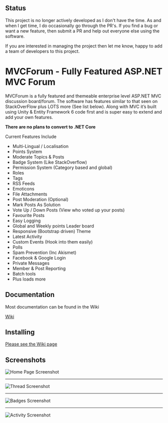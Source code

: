 ## Status ##

This project is no longer actively developed as I don't have the time. As and when I get time, I do occasionally go through the PR's. If you find a bug or want a new feature, then submit a PR and help out everyone else using the software.

If you are interested in managing the project then let me know, happy to add a team of developers to this project.

MVCForum - Fully Featured ASP.NET MVC Forum
========

MVCForum is a fully featured and themeable enterprise level ASP.NET MVC discussion board/forum. The software has features similar to that seen on StackOverFlow plus LOTS more (See list below). Along with MVC it’s built using Unity & Entity Framework 6 code first and is super easy to extend and add your own features.

**There are no plans to convert to .NET Core**

Current Features Include

- Multi-Lingual / Localisation
- Points System
- Moderate Topics & Posts
- Badge System (Like StackOverflow)
- Permission System (Category based and global)
- Roles
- Tags
- RSS Feeds
- Emoticons
- File Attachments
- Post Moderation (Optional)
- Mark Posts As Solution
- Vote Up / Down Posts (View who voted up your posts)
- Favourite Posts
- Easy Logging
- Global and Weekly points Leader board
- Responsive (Bootstrap driven) Theme
- Latest Activity
- Custom Events (Hook into them easily)
- Polls
- Spam Prevention (Inc Akismet)
- Facebook & Google Login
- Private Messages
- Member & Post Reporting 
- Batch tools
- Plus loads more

## Documentation ##

Most documentation can be found in the Wiki

[Wiki](https://github.com/YodasMyDad/mvcforum/wiki)

## Installing ##

[Please see the Wiki page](https://github.com/leen3o/mvcforum/wiki/Installing)

## Screenshots ##

![Home Page Screenshot](https://cdn.pbrd.co/images/HrEWn8H.png)

----------

![Thread Screenshot](https://cdn.pbrd.co/images/HrEWIDA.png)

----------

![Badges Screenshot](https://cdn.pbrd.co/images/HrEWUbZ.png)

----------

![Activity Screenshot](https://cdn.pbrd.co/images/HrEX66J.png)
